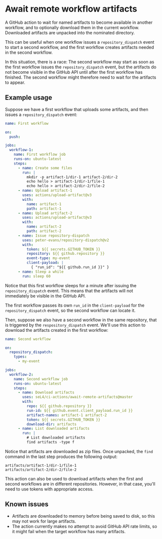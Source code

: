 <!--
  Copyright 2023 Kry10 Limited
  SPDX-License-Identifier: BSD-2-Clause
-->

# Await remote workflow artifacts

A GitHub action to wait for named artifacts to become available in
another workflow, and to optionally download them in the current
workflow. Downloaded artifacts are unpacked into the nominated
directory.

This can be useful when one workflow issues a `repository_dispatch`
event to start a second workflow, and the first workflow creates
artifacts needed in the second workflow.

In this situation, there is a race: The second workflow may start as
soon as the first workflow issues the `repository_dispatch` event, but
the artifacts do not become visible in the GitHub API until after the
first workflow has finished. The second workflow might therefore need to
wait for the artifacts to appear.

## Example usage

Suppose we have a first workflow that uploads some artifacts, and then
issues a `repository_dispatch` event:

```yaml
name: First workflow

on:
  push:

jobs:
  workflow-1:
    name: First workflow job
    runs-on: ubuntu-latest
    steps:
      - name: Create some files
        run: |
          mkdir -p artifact-1/dir-1 artifact-2/dir-2
          echo hello > artifact-1/dir-1/file-1
          echo hello > artifact-2/dir-2/file-2
      - name: Upload artifact-1
        uses: actions/upload-artifact@v3
        with:
          name: artifact-1
          path: artifact-1
      - name: Upload artifact-2
        uses: actions/upload-artifact@v3
        with:
          name: artifact-2
          path: artifact-2
      - name: Issue repository-dispatch
        uses: peter-evans/repository-dispatch@v2
        with:
          token: ${{ secrets.GITHUB_TOKEN }}
          repository: ${{ github.repository }}
          event-type: my-event
          client-payload: |
            { "run_id": "${{ github.run_id }}" }
      - name: Sleep a while
        run: sleep 60
```

Notice that this first workflow sleeps for a minute after issuing the
`repository_dispatch` event. This means that the artifacts will not
immediately be visible in the GitHub API.

The first workflow passes its own `run_id` in the `client-payload` for
the `repository_dispatch` event, so the second workflow can locate it.

Then, suppose we also have a second workflow in the same repository,
that is triggered by the `respository_dispatch` event. We'll use this
action to download the artifacts created in the first workflow:

```yaml
name: Second workflow

on:
  repository_dispatch:
    types:
      - my-event

jobs:
  workflow-2:
    name: Second workflow job
    runs-on: ubuntu-latest
    steps:
      - name: Download artifacts
        uses: seL4/ci-actions/await-remote-artifacts@master
        with:
          repo: ${{ github.repository }}
          run-id: ${{ github.event.client_payload.run_id }}
          artifact-names: artifact-1 artifact-2
          token: ${{ secrets.GITHUB_TOKEN }}
          download-dir: artifacts
      - name: List downloaded artifacts
        run: |
          # List downloaded artifacts
          find artifacts -type f
```

Notice that artifacts are downloaded as zip files. Once unpacked, the
`find` command in the last step produces the following output:

```
artifacts/artifact-1/dir-1/file-1
artifacts/artifact-2/dir-2/file-2
```

This action can also be used to download artifacts when the first and
second workflows are in different repositories. However, in that case,
you'll need to use tokens with appropriate access.

## Known issues

- Artifacts are downloaded to memory before being saved to disk, so this
  may not work for large artifacts.
- The action currently makes no attempt to avoid GitHub API rate limits,
  so it might fail when the target workflow has many artifacts.
